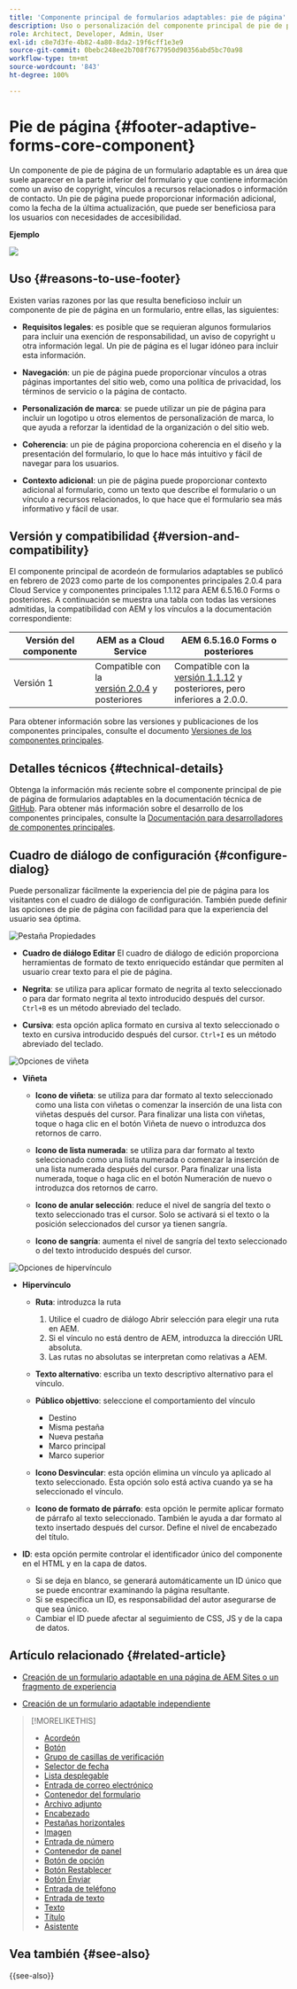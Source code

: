```yaml
---
title: 'Componente principal de formularios adaptables: pie de página'
description: Uso o personalización del componente principal de pie de página de formularios adaptables.
role: Architect, Developer, Admin, User
exl-id: c8e7d3fe-4b82-4a80-8da2-19f6cff1e3e9
source-git-commit: 0bebc248ee2b708f7677950d90356abd5bc70a98
workflow-type: tm+mt
source-wordcount: '843'
ht-degree: 100%

---
```


# Pie de página {#footer-adaptive-forms-core-component}

Un componente de pie de página de un formulario adaptable es un área que suele aparecer en la parte inferior del formulario y que contiene información como un aviso de copyright, vínculos a recursos relacionados o información de contacto. Un pie de página puede proporcionar información adicional, como la fecha de la última actualización, que puede ser beneficiosa para los usuarios con necesidades de accesibilidad.

**Ejemplo**

![](/help/adaptive-forms/assets/footer.png)

## Uso {#reasons-to-use-footer}

Existen varias razones por las que resulta beneficioso incluir un componente de pie de página en un formulario, entre ellas, las siguientes:

* **Requisitos legales**: es posible que se requieran algunos formularios para incluir una exención de responsabilidad, un aviso de copyright u otra información legal. Un pie de página es el lugar idóneo para incluir esta información.

* **Navegación**: un pie de página puede proporcionar vínculos a otras páginas importantes del sitio web, como una política de privacidad, los términos de servicio o la página de contacto.

* **Personalización de marca**: se puede utilizar un pie de página para incluir un logotipo u otros elementos de personalización de marca, lo que ayuda a reforzar la identidad de la organización o del sitio web.

* **Coherencia**: un pie de página proporciona coherencia en el diseño y la presentación del formulario, lo que lo hace más intuitivo y fácil de navegar para los usuarios.

* **Contexto adicional**: un pie de página puede proporcionar contexto adicional al formulario, como un texto que describe el formulario o un vínculo a recursos relacionados, lo que hace que el formulario sea más informativo y fácil de usar.

## Versión y compatibilidad {#version-and-compatibility}

El componente principal de acordeón de formularios adaptables se publicó en febrero de 2023 como parte de los componentes principales 2.0.4 para Cloud Service y componentes principales 1.1.12 para AEM 6.5.16.0 Forms o posteriores. A continuación se muestra una tabla con todas las versiones admitidas, la compatibilidad con AEM y los vínculos a la documentación correspondiente:

| Versión del componente | AEM as a Cloud Service | AEM 6.5.16.0 Forms o posteriores |
|---|---|---|
| Versión 1 | Compatible con la <br>[versión 2.0.4](/help/adaptive-forms/version.md) y posteriores | Compatible con la<br>[versión 1.1.12](/help/adaptive-forms/version.md) y posteriores, pero inferiores a 2.0.0. |

Para obtener información sobre las versiones y publicaciones de los componentes principales, consulte el documento [Versiones de los componentes principales](/help/adaptive-forms/version.md).

<!-- ## Sample Component Output {#sample-component-output}

To experience the Accordion Component as well as see examples of its configuration options as well as HTML and JSON output, visit the [Component Library](https://adobe.com/go/aem_cmp_library_accordion). -->

## Detalles técnicos {#technical-details}

Obtenga la información más reciente sobre el componente principal de pie de página de formularios adaptables en la documentación técnica de [GitHub](https://github.com/adobe/aem-core-forms-components/tree/master/ui.af.apps/src/main/content/jcr_root/apps/core/fd/components/form/footer/v1/footer). Para obtener más información sobre el desarrollo de los componentes principales, consulte la [Documentación para desarrolladores de componentes principales](/help/developing/overview.md).


## Cuadro de diálogo de configuración {#configure-dialog}

Puede personalizar fácilmente la experiencia del pie de página para los visitantes con el cuadro de diálogo de configuración. También puede definir las opciones de pie de página con facilidad para que la experiencia del usuario sea óptima.

![Pestaña Propiedades](/help/adaptive-forms/assets/footer_propertiestab.png)

* **Cuadro de diálogo Editar**
El cuadro de diálogo de edición proporciona herramientas de formato de texto enriquecido estándar que permiten al usuario crear texto para el pie de página.

* **Negrita**: se utiliza para aplicar formato de negrita al texto seleccionado o para dar formato negrita al texto introducido después del cursor. `Ctrl+B` es un método abreviado del teclado.

* **Cursiva**: esta opción aplica formato en cursiva al texto seleccionado o texto en cursiva introducido después del cursor. `Ctrl+I` es un método abreviado del teclado.

![Opciones de viñeta](/help/adaptive-forms/assets/footer_bullet.png)


* **Viñeta**

   * **Icono de viñeta**: se utiliza para dar formato al texto seleccionado como una lista con viñetas o comenzar la inserción de una lista con viñetas después del cursor. Para finalizar una lista con viñetas, toque o haga clic en el botón Viñeta de nuevo o introduzca dos retornos de carro.

   * **Icono de lista numerada**: se utiliza para dar formato al texto seleccionado como una lista numerada o comenzar la inserción de una lista numerada después del cursor. Para finalizar una lista numerada, toque o haga clic en el botón Numeración de nuevo o introduzca dos retornos de carro.

   * **Icono de anular selección**: reduce el nivel de sangría del texto o texto seleccionado tras el cursor. Solo se activará si el texto o la posición seleccionados del cursor ya tienen sangría.

   * **Icono de sangría**: aumenta el nivel de sangría del texto seleccionado o del texto introducido después del cursor.

![Opciones de hipervínculo](/help/adaptive-forms/assets/footer_link.png)

* **Hipervínculo**

   * **Ruta**: introduzca la ruta
      1. Utilice el cuadro de diálogo Abrir selección para elegir una ruta en AEM.
      1. Si el vínculo no está dentro de AEM, introduzca la dirección URL absoluta.
      1. Las rutas no absolutas se interpretan como relativas a AEM.

   * **Texto alternativo**: escriba un texto descriptivo alternativo para el vínculo.

   * **Público objettivo**: seleccione el comportamiento del vínculo
      * Destino
      * Misma pestaña
      * Nueva pestaña
      * Marco principal
      * Marco superior

   * **Icono Desvincular**: esta opción elimina un vínculo ya aplicado al texto seleccionado. Esta opción solo está activa cuando ya se ha seleccionado el vínculo.

   * **Icono de formato de párrafo**: esta opción le permite aplicar formato de párrafo al texto seleccionado. También le ayuda a dar formato al texto insertado después del cursor. Define el nivel de encabezado del título.

* **ID**: esta opción permite controlar el identificador único del componente en el HTML y en la capa de datos.

   * Si se deja en blanco, se generará automáticamente un ID único que se puede encontrar examinando la página resultante.
   * Si se especifica un ID, es responsabilidad del autor asegurarse de que sea único.
   * Cambiar el ID puede afectar al seguimiento de CSS, JS y de la capa de datos.

## Artículo relacionado {#related-article}

* [Creación de un formulario adaptable en una página de AEM Sites o un fragmento de experiencia](https://experienceleague.adobe.com/docs/experience-manager-cloud-service/content/forms/adaptive-forms-authoring/create-or-add-an-adaptive-form-to-aem-sites-page.html?lang=es)

* [Creación de un formulario adaptable independiente](https://experienceleague.adobe.com/docs/experience-manager-cloud-service/content/forms/adaptive-forms-authoring/authoring-adaptive-forms-core-components/create-an-adaptive-form-on-forms-cs/creating-adaptive-form-core-components.html?lang=es)


>[!MORELIKETHIS]
>
>* [Acordeón](/help/adaptive-forms/components/accordion.md)
>* [Botón](/help/adaptive-forms/components/button.md)
>* [Grupo de casillas de verificación](/help/adaptive-forms/components/checkbox-group.md)
>* [Selector de fecha](/help/adaptive-forms/components/date-picker.md)
>* [Lista desplegable](/help/adaptive-forms/components/drop-down.md)
>* [Entrada de correo electrónico](/help/adaptive-forms/components/email-input.md)
>* [Contenedor del formulario](/help/adaptive-forms/components/form-container.md)
>* [Archivo adjunto](/help/adaptive-forms/components/file-attachment.md)
>* [Encabezado](/help/adaptive-forms/components/header.md)
>* [Pestañas horizontales](/help/adaptive-forms/components/horizontal-tabs.md)
>* [Imagen](/help/adaptive-forms/components/image.md)
>* [Entrada de número](/help/adaptive-forms/components/number-input.md)
>* [Contenedor de panel](/help/adaptive-forms/components/panel-container.md)
>* [Botón de opción](/help/adaptive-forms/components/radio-button.md)
>* [Botón Restablecer](/help/adaptive-forms/components/reset-button.md)
>* [Botón Enviar](/help/adaptive-forms/components/submit-button.md)
>* [Entrada de teléfono](/help/adaptive-forms/components/telephone-input.md)
>* [Entrada de texto](/help/adaptive-forms/components/text-input.md)
>* [Texto](/help/adaptive-forms/components/text.md)
>* [Título](/help/adaptive-forms/components/title.md)
>* [Asistente](/help/adaptive-forms/components/wizard.md)

## Vea también {#see-also}

{{see-also}}